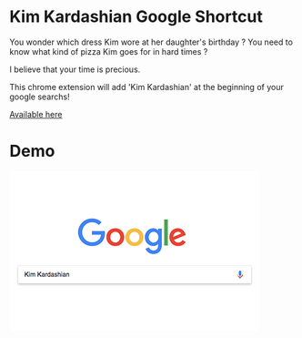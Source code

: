 # Kim Kardashian Google Shortcut
You wonder which dress Kim wore at her daughter's birthday ?
You need to know what kind of pizza Kim goes for in hard times ?

I believe that your time is precious.

This chrome extension will add 'Kim Kardashian' at the beginning of your google searchs!

[Available here](https://chrome.google.com/webstore/detail/kim-kardashian-shortcut/npamjlnjadibkpefcifiakjdffnafcoi)

# Demo
![alt text](https://raw.githubusercontent.com/guillaumemmm/kim-kardashian-shortcut/master/images/prom.png)
